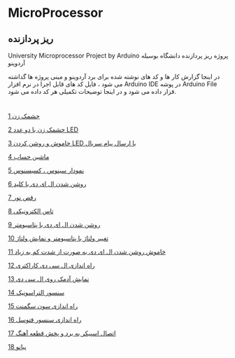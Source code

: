# MicroProcessor
## ریز پردازنده
University Microprocessor Project by Arduino پروژه ریز پردازنده دانشگاه بوسیله آردوینو

در اینجا گزارش کار ها و کد های نوشته شده برای برد آردوینو و مینی پروژه ها گداشته می شود ، فایل کد های قابل اجرا در نرم افزار Arduino IDE در پوشه Arduino File قزار داده می شود و در اینجا توضیحات تکمیلی هر کد داده می شود.
#

[1 چشمک زن](https://github.com/mohsenkmt/MicroProcessor/blob/main/Arduino%20File/14030709)

[2 چشمک زن با دو عدد LED](https://github.com/mohsenkmt/MicroProcessor/tree/main/Arduino%20File/14030716)

[3 خاموش و روشن کردن LED با ارسال پیام سریال](https://github.com/mohsenkmt/MicroProcessor/tree/main/Arduino%20File/14030716)

[4 ماشین حساب ](https://github.com/mohsenkmt/MicroProcessor/tree/main/Arduino%20File/14030716)

[5 نمودار سینوس ، کسیسنوس ](https://github.com/mohsenkmt/MicroProcessor/tree/main/Arduino%20File/14030723)

[6 روشن شدن ال ای دی با کلید ](https://github.com/mohsenkmt/MicroProcessor/tree/main/Arduino%20File/14030723)

[7 رقص نور](https://github.com/mohsenkmt/MicroProcessor/tree/main/Arduino%20File/14030730)

[8 تاس الکترونیکی](https://github.com/mohsenkmt/MicroProcessor/tree/main/Arduino%20File/14030730)

[9 روشن شدن ال ای دی با پتاسیومتر](https://github.com/mohsenkmt/MicroProcessor/tree/main/Arduino%20File/14030730)

[10 تغییر ولتاژ با پتاسیومتر و نمایش ولتاژ](https://github.com/mohsenkmt/MicroProcessor/tree/main/Arduino%20File/14030730)

[11 خاموش روشن شدن ال ای دی به صورت از شدت کم به زیاد](https://github.com/mohsenkmt/MicroProcessor/tree/main/Arduino%20File/14030730)

[12 راه اندازی ال سی دی کاراکتری](https://github.com/mohsenkmt/MicroProcessor/tree/main/Arduino%20File/14030807/1%20LCD%20Print%20Hello%20World)

[13 نمایش آدمک روی ال سی دی](https://github.com/mohsenkmt/MicroProcessor/tree/main/Arduino%20File/14030807/2%20LCD%20Show%20Character)

[14 سنسور التراسونیک](https://github.com/mohsenkmt/MicroProcessor/tree/main/Arduino%20File/14030807/3%20UltraSonic)

[15 راه اندازی سون سگمنت](https://github.com/mohsenkmt/MicroProcessor/tree/main/Arduino%20File/14030814/1%20SevenSegment)

[16 راه اندازی سنسور فتوسل](https://github.com/mohsenkmt/MicroProcessor/tree/main/Arduino%20File/14030814/2%20Photocell)

[17 اتصال اسپیکر به برد و پخش قطعه آهنگ](https://github.com/mohsenkmt/MicroProcessor/tree/main/Arduino%20File/14030814/3%20Speaker)

[18 پیانو](https://github.com/mohsenkmt/MicroProcessor/tree/main/Arduino%20File/14030821/1%20PIANO)
